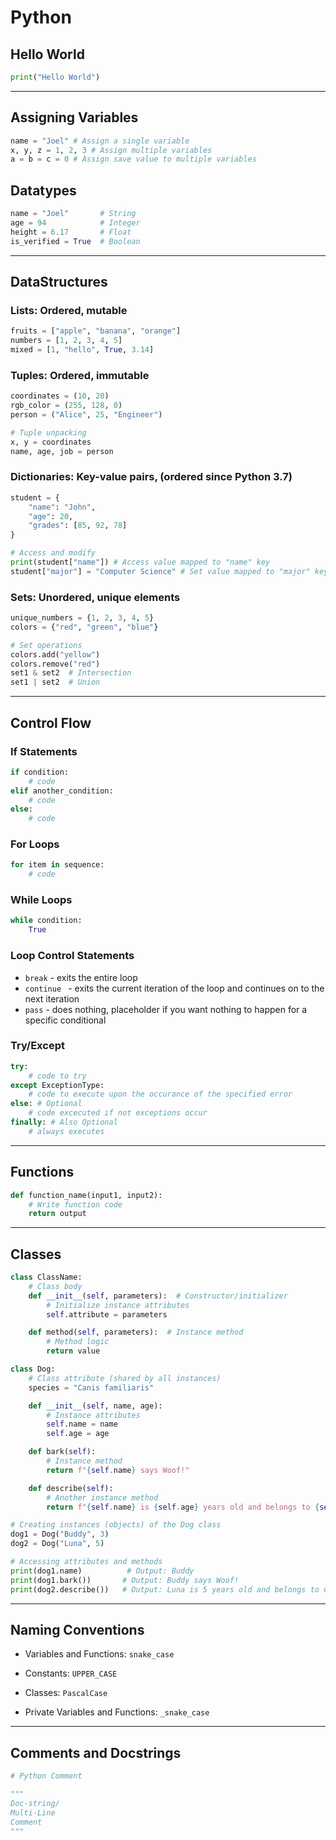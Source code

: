 # Python

## Hello World
```python
print("Hello World")
```
---
## Assigning Variables
```python
name = "Joel" # Assign a single variable
x, y, z = 1, 2, 3 # Assign multiple variables
a = b = c = 0 # Assign save value to multiple variables
```
## Datatypes
```python
name = "Joel"       # String
age = 94            # Integer
height = 6.17       # Float
is_verified = True  # Boolean
```
---
## DataStructures
### Lists: Ordered, mutable
```python
fruits = ["apple", "banana", "orange"]
numbers = [1, 2, 3, 4, 5]
mixed = [1, "hello", True, 3.14]

```

### Tuples: Ordered, immutable
```python
coordinates = (10, 20)
rgb_color = (255, 128, 0)
person = ("Alice", 25, "Engineer")

# Tuple unpacking
x, y = coordinates
name, age, job = person
```

### Dictionaries: Key-value pairs, (ordered since Python 3.7)
```python
student = {
    "name": "John",
    "age": 20,
    "grades": [85, 92, 78]
}

# Access and modify
print(student["name"]) # Access value mapped to "name" key
student["major"] = "Computer Science" # Set value mapped to "major" key
```

### Sets: Unordered, unique elements
```python
unique_numbers = {1, 2, 3, 4, 5}
colors = {"red", "green", "blue"}

# Set operations
colors.add("yellow")
colors.remove("red")
set1 & set2  # Intersection
set1 | set2  # Union
```

---
## Control Flow
### If Statements
```python
if condition: 
    # code
elif another_condition:
    # code
else: 
    # code
```
### For Loops
```python
for item in sequence:
    # code
```
### While Loops
```python
while condition:
    True
```
### Loop Control Statements
- ```break``` - exits the entire loop 
- ```continue ``` - exits the current iteration of the loop and continues on to the next iteration
- ```pass``` - does nothing, placeholder if you want nothing to happen for a specific conditional

### Try/Except
```python
try: 
    # code to try 
except ExceptionType:
    # code to execute upon the occurance of the specified error 
else: # Optional
    # code excecuted if not exceptions occur
finally: # Also Optional
    # always executes
```
---
## Functions
```python
def function_name(input1, input2):
    # Write function code
    return output
```
---
## Classes
```python 
class ClassName:
    # Class body
    def __init__(self, parameters):  # Constructor/initializer
        # Initialize instance attributes
        self.attribute = parameters

    def method(self, parameters):  # Instance method
        # Method logic
        return value
```
```python
class Dog:
    # Class attribute (shared by all instances)
    species = "Canis familiaris"

    def __init__(self, name, age):
        # Instance attributes
        self.name = name
        self.age = age

    def bark(self):
        # Instance method
        return f"{self.name} says Woof!"

    def describe(self):
        # Another instance method
        return f"{self.name} is {self.age} years old and belongs to {self.species}."

# Creating instances (objects) of the Dog class
dog1 = Dog("Buddy", 3)
dog2 = Dog("Luna", 5)

# Accessing attributes and methods
print(dog1.name)          # Output: Buddy
print(dog1.bark())       # Output: Buddy says Woof!
print(dog2.describe())   # Output: Luna is 5 years old and belongs to Canis familiaris.
```
---
## Naming Conventions
- Variables and Functions: ```snake_case```

- Constants: ```UPPER_CASE```

- Classes: ```PascalCase```

- Private Variables and Functions: ```_snake_case```
---
## Comments and Docstrings
```python 
# Python Comment 
```

```python
"""
Doc-string/ 
Multi-Line
Comment
"""
```